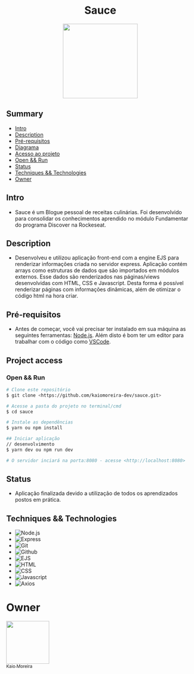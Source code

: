 <h1 align="center"> Sauce </h1>

<p align="center">
  <img width="200" height="200" src="https://github.com/kaiomoreira-dev/sauce/commit/6874e3ad5cca03424b958f428fce68e2b92f2de9">
</p>

## Summary
- [Intro](#intro)
- [Description](#description)
- [Pré-requisitos](#pré-requisitos)
- [Diagrama](#diagram)
- [Acesso ao projeto](#project-access)
- [Open && Run](#open--run)
- [Status](#status)
- [Techniques && Technologies](#techniques--technologies)
- [Owner](#owner)

## Intro
* Sauce é um Blogue pessoal de receitas culinárias. Foi desenvolvido para consolidar os conhecimentos aprendido no módulo Fundamentar do programa Discover na Rockeseat.

## Description
* Desenvolveu e utilizou aplicação front-end com a engine EJS para renderizar informações criada no servidor express. Aplicação contém arrays como estruturas de dados que são importados em módulos externos. Esse dados são renderizados nas páginas/views desenvolvidas com HTML, CSS e Javascript. Desta forma é possível renderizar páginas com informações dinâmicas, além de otimizar o código html na hora criar.

## Pré-requisitos
* Antes de começar, você vai precisar ter instalado em sua máquina as seguintes ferramentas:
[Node.js](https://nodejs.org/en/). 
Além disto é bom ter um editor para trabalhar com o código como 
[VSCode](https://code.visualstudio.com/).

## Project access

### Open && Run
```bash
# Clone este repositório
$ git clone <https://github.com/kaiomoreira-dev/sauce.git>

# Acesse a pasta do projeto no terminal/cmd
$ cd sauce

# Instale as dependências
$ yarn ou npm install

## Iniciar aplicação
// desenvolvimento
$ yarn dev ou npm run dev

# O servidor inciará na porta:8080 - acesse <http://localhost:8080>
```
## Status 
* Aplicação finalizada devido a utilização de todos os aprendizados postos em prática.

## Techniques && Technologies

* ![Node.js](https://img.shields.io/badge/-Node.js-%234F4F4F)
* ![Express](https://img.shields.io/badge/-Express-%234F4F4F)
* ![Git](https://img.shields.io/badge/-Git-%234F4F4F)
* ![Github](https://img.shields.io/badge/-Github-%234F4F4F)
* ![EJS](https://img.shields.io/badge/-EJS-grey)
* ![HTML](https://img.shields.io/badge/-HTML-grey)
* ![CSS](https://img.shields.io/badge/-CSS-grey)
* ![Javascript](https://img.shields.io/badge/-Javascript-grey)
* ![Axios](https://img.shields.io/badge/-Axios-grey)

# Owner
[<img src="https://avatars.githubusercontent.com/u/56137536?s=400&u=a74073f1d0f605815a4f343436c791ab7b7dc184&v=4" width=115><br><sub>Kaio Moreira</sub>](https://github.com/kaiomoreira-dev)

